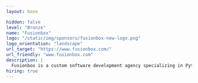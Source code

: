 ```yaml
---
layout: base

hidden: false
level: "Bronze"
name: "Fusionbox"
logo: "/static/img/sponsors/fusionbox-new-logo.png"
logo_orientation: "landscape"
url_target: "https://www.fusionbox.com/"
url_friendly: "www.fusionbox.com"
description: |
  Fusionbox is a custom software development agency specializing in Python/Django, ETL, and application security. They’ve helped companies big and small develop software since 2002.
hiring: true
---
```

